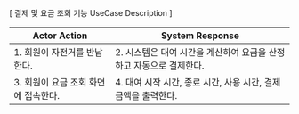 [ 결제 및 요금 조회 기능 UseCase Description ]

| Actor Action                         | System Response                                                     |
| ------------------------------------ | ------------------------------------------------------------------- |
| 1. 회원이 자전거를 반납한다.         | 2. 시스템은 대여 시간을 계산하여 요금을 산정하고 자동으로 결제한다. |
| 3. 회원이 요금 조회 화면에 접속한다. | 4. 대여 시작 시간, 종료 시간, 사용 시간, 결제 금액을 출력한다.      |
